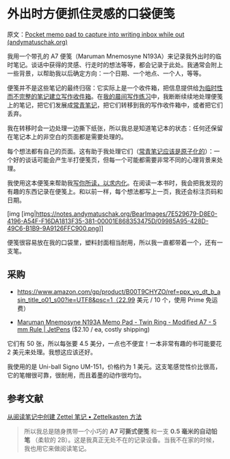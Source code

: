 # 外出时方便抓住灵感的口袋便笺

原文：[Pocket memo pad to capture into writing inbox while out (andymatuschak.org)](https://notes.andymatuschak.org/z5FKgZAnMhS73t9kenbVUYx23CHSQAE1gKxVf)

我用一个带孔的 A7 便笺（Maruman Mnemosyne N193A）来记录我外出时的临时笔记。谈话中获得的灵感、行走时的想法等等，都会记录于此处。我通常会附上一些背景，以帮助我以后确定方向：一个日期、一个地点、一个人，等等。

便笺并不是这些笔记的最终归宿：它实际上是一个收件箱，把信息提供给[为临时性而不完整的笔记建立写作收件箱](https://notes.andymatuschak.org/z5aJUJcSbxuQxzHr2YvaY4cX5TuvLQT7r27Dz)。在[我的晨间写作练习](https://notes.andymatuschak.org/zVFGpprS64TzmKGNzGxq9FiCDnAnCPwRU5T)中，我断断续续地处理便笺上的笔记，把它们发展成[常青笔记](https://notes.andymatuschak.org/z4SDCZQeRo4xFEQ8H4qrSqd68ucpgE6LU155C)，把它们转移到我的写作收件箱中，或者把它们丢弃。

我在转移时会一边处理一边撕下纸张，所以我总是知道笔记本的状态：任何还保留在笔记本上的非空白的页面都是需要处理的。

每个想法都有自己的页面。这有助于我处理它们（[常青笔记应该是原子化的](https://notes.andymatuschak.org/z4Rrmh17vMBbauEGnFPTZSK3UmdsGExLRfZz1)）：一个好的谈话可能会产生半打便笺页，但每一个可能都需要非常不同的心理背景来处理。

我使用这本便笺来帮助我[写你所读，以求内化](https://notes.andymatuschak.org/zg3fYweZpbHeBTpcYke5mF4ZfrJutYcQEtFo)。在阅读一本书时，我会把我发现的有趣的东西记录在便笺上。和以前一样，每个想法都写上一页，我还会标注页码和日期。

[img [img|https://notes.andymatuschak.org/BearImages/7E529679-D8E0-4196-A54F-F16DA1813F35-381-00001E868353475D/09985A95-428D-49C6-B1B9-9A9126FFC900.png]]

便笺很容易放在我的口袋里，塑料封面相当耐用，所以我一直都带着一个，还有一支笔。

## 采购

- https://www.amazon.com/gp/product/B00T9CHYZO/ref=ppx_yo_dt_b_asin_title_o01_s00?ie=UTF8&psc=1（22.99 美元 / 10 个，使用 Prime 免运费）

- [Maruman Mnemosyne N193A Memo Pad - Twin Ring - Modified A7 - 5 mm Rule | JetPens](https://www.jetpens.com/Maruman-Mnemosyne-N193A-Memo-Pad-Twin-Ring-Modified-A7-5-mm-Rule/pd/11413) ($2.10 / ea, costly shipping)

它们有 50 张，所以每张要 4.5 美分，一点也不便宜！一本非常有趣的书可能要花 2 美元来处理。我想这应该还好。

我使用的是 Uni-ball Signo UM-151，价格约为 1 美元。这支笔感觉性价比很高，它的笔帽很可靠，很耐用，而且着墨的动作很均匀。

## 参考文献

[从阅读笔记中创建 Zettel 笔记 • Zettelkasten 方法](https://zettelkasten.de/posts/create-zettel-from-reading-notes/)

> 所以我总是随身携带一个小巧的 **A7 可撕式便笺** 和一支 **0.5 毫米的自动铅笔** （柔软的 2B）。这是我真正无处不在的记录设备。当我不在家的时候，我也用它来做阅读笔记。